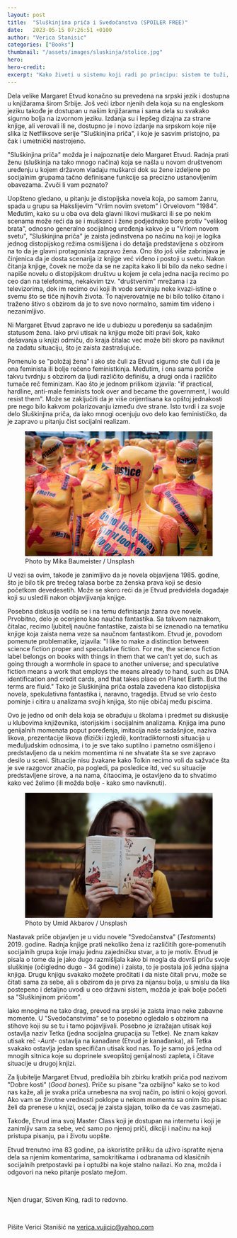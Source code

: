 ```yaml
---
layout: post
title:  "Sluškinjina priča i Svedočanstva (SPOILER FREE)"
date:   2023-05-15 07:26:51 +0100
author: "Verica Stanisic"
categories: ["Books"]
thumbnail: "/assets/images/sluskinja/stolice.jpg"
hero: 
hero-credit: 
excerpt: "Kako živeti u sistemu koji radi po principu: sistem te tuži, sistem ti sudi"
---
```

<drop-cap>D</drop-cap>ela velike Margaret Etvud konačno su prevedena na srpski jezik i dostupna u knjižarama širom Srbije. Još veći izbor njenih dela koja su na engleskom jeziku takođe je dostupan u našim knjižarama i sama dela su svakako sigurno bolja na izvornom jeziku. Izdanja su i lepšeg dizajna za strane knjige, ali verovali ili ne, dostupno je i novo izdanje na srpskom koje nije slika iz Netfliksove serije "Sluškinjina priča", i koje je sasvim pristojno, pa čak i umetnički nastrojeno.

"Sluškinjina priča" možda je i najpoznatije delo Margaret Etvud. Radnja prati ženu (sluškinja na tako mnogo načina) koja se našla u novom društvenom uređenju u kojem državom vladaju muškarci dok su žene izdeljene po socijalnim grupama tačno definisane funkcije sa precizno ustanovljenim obavezama. Zvuči li vam poznato?

Uopšteno gledano, u pitanju je distopijska novela koja, po samom žanru, spada u grupu sa Hakslijevim "Vrlim novim svetom" i Orvelovom "1984". Međutim, kako su u oba ova dela glavni likovi muškarci ili se po nekim scenama može reći da se i muškarci i žene podjednako bore protiv "velikog brata", odnosno generalno socijalnog uređenja kakvo je u "Vrlom novom svetu", "Sluškinjina priča" je zaista jedinstvena po načinu na koji je logika jednog distopijskog režima osmišljena i do detalja predstavljena s obzirom na to da je glavni protagonista zapravo žena. Ono što još više zabrinjava je činjenica da je dosta scenarija iz knjige već viđeno i postoji u svetu. Nakon čitanja knjige, čovek ne može da se ne zapita kako li bi bilo da neko sedne i napiše novelu o distopijskom društvu u kojem je cela jedna nacija recimo po ceo dan na telefonima, nekakvim tzv. "društvenim" mrežama i za televizorima, dok im recimo ovi koji ih vode serviraju neke kvazi-istine o svemu što se tiče njihovih života. To najverovatnije ne bi bilo toliko čitano i traženo štivo s obzirom da je to sve novo normalno, samim tim viđeno i nezanimljivo. 

Ni Margaret Etvud zapravo ne ide u dubiozu u poređenju sa sadašnjim statusom žena. Iako prvi utisak na knjigu može biti pravi šok, kako dešavanja u knjizi odmiču, do kraja čitalac već može biti skoro pa naviknut na zadatu situaciju, što je zaista zastrašujuće. 

Pomenulo se "položaj žena" i ako ste čuli za Etvud sigurno ste čuli i da je ona feminista ili bolje rečeno feministkinja. Međutim, i ona sama poriče takvu tvrdnju s obzirom da ljudi različito definišu, a drugi onda i različito tumače reč feminizam. Kao što je jednom prilikom izjavila: "if practical, hardline, anti-male feminists took over and became the government, I would resist them". Može se zaključiti da je više orijentisana ka opštoj jednakosti pre nego bilo kakvom polarizovanju između dve strane. Isto tvrdi i za svoje delo Sluškinjina priča, da iako mnogi ocenjuju ovo delo kao feminističko, da je zapravo u pitanju čist socijalni realizam. 

<figure>
    <img src='/assets/images/sluskinja/justice.jpg' alt='missing' />
    <figcaption>Photo by Mika Baumeister / Unsplash</figcaption>
</figure>

U vezi sa ovim, takođe je zanimljivo da je novela objavljena 1985. godine, što je bilo tik pre trećeg talasa borbe za ženska prava koji se desio početkom devedesetih. Može se skoro reći da je Etvud predvidela događaje koji su usledili nakon objavljivanja knjige.

Posebna diskusija vodila se i na temu definisanja žanra ove novele. Prvobitno, delo je ocenjeno kao naučna fantastika. Sa takvom naznakom, čitalac, recimo ljubitelj naučne fantastike, zaista bi se iznenadio na tematiku knjige koja zaista nema veze sa naučnom fantastikom. Etvud je, povodom pomenute problematike, izjavila:
"I like to make a distinction between science fiction proper and speculative fiction. For me, the science fiction label belongs on books with things in them that we can't yet do, such as going through a wormhole in space to another universe; and speculative fiction means a work that employs the means already to hand, such as DNA identification and credit cards, and that takes place on Planet Earth. But the terms are fluid."
Tako je Sluškinjina priča ostala zavedena kao distopijska novela, spekulativna fantastika i, naravno, tragedija. Etvud se vrlo često pominje i citira u analizama svojih knjiga, što nije običaj među piscima. 

Ovo je jedno od onih dela koja se obrađuju u školama i predmet su diskusije u klubovima književnika, istorijskim i socijalnim analizama. Knjiga ima puno genijalnih momenata poput poređenja, imitacija naše sadašnjice, naziva likova, prezentacije likova (fizički izgledi), kontradiktornosti situacija u međuljudskim odnosima, i to je sve tako suptilno i pametno osmišljeno i predstavljeno da u nekim momentima ni ne shvatate šta se sve zapravo desilo u sceni. Situacije nisu žvakane kako Tolkin recimo voli da sažvaće šta je sve razgovor značio, pa pogledi, pa posledice itd, već su situacije predstavljene sirove, a na nama, čitaocima, je ostavljeno da to shvatimo kako već želimo (ili možda bolje - kako smo naviknuti).

<figure>
    <img src='/assets/images/sluskinja/citati.jpg' alt='missing' />
    <figcaption>Photo by Umid Akbarov / Unsplash</figcaption>
</figure>

Nastavak priče objavljen je u vidu novele "Svedočanstva" (<em>Testaments</em>) 2019. godine. Radnja knjige prati nekoliko žena iz različitih gore-pomenutih socijalnih grupa koje imaju jednu zajedničku stvar, a to je motiv. Etvud je pisala o tome da je jako dugo razmišljala kako bi mogla da dovrši priču svoje sluškinje (očigledno dugo - 34 godine) i zaista, to je postala još jedna sjajna knjiga. Drugu knjigu svakako možete pročitati i da niste čitali prvu, može se čitati sama za sebe, ali s obzirom da je prva za nijansu bolja, u smislu da lika postepeno i detaljno uvodi u ceo državni sistem, možda je ipak bolje početi sa "Sluškinjinom pričom".

Iako mnogima ne tako drag, prevod na srpski je zaista imao neke zabavne momente. U "Svedočanstvima" se to posebno ogledalo s obzirom na stihove koji su se tu i tamo pojavljivali. Posebno je izražajan utisak koji ostavlja naziv Tetka (jedna socijalna grupacija su Tetke). Ne znam kakav utisak reč -<em>Aunt</em>- ostavlja na kanađane (Etvud je kanađanka), ali Tetka svakako ostavlja jedan specifičan utisak kod nas. To je samo još jedna od mnogih sitnica koje su doprinele sveopštoj genijalnosti zapleta, i čitave situacije u drugoj knjizi. 

Za ljubitelje Margaret Etvud, predložila bih zbirku kratkih priča pod nazivom "Dobre kosti" (<em>Good bones</em>). Priče su pisane "za ozbiljno" kako se to kod nas kaže, ali je svaka priča urnebesna na svoj način, po istini o kojoj govori. Ako vam se životne vrednosti poklope u nekom momentu sa onim što pisac želi da prenese u knjizi, osećaj je zaista sjajan, toliko da će vas zasmejati.

Takođe, Etvud ima svoj Master Class koji je dostupan na internetu i koji je zanimljiv sam za sebe, već samo po njenoj priči, dikciji i načinu na koji pristupa pisanju, pa i životu uopšte. 

Etvud trenutno ima 83 godine, pa iskoristite priliku da uživo ispratite njena dela sa njenim komentarima, samokritikama i odbranama od klasičnih socijalnih pretpostavki pa i optužbi na koje stalno nailazi. Ko zna, možda i odgovori na neko pitanje poslato mejlom. 

<br>

Njen drugar, Stiven King, radi to redovno.

<br>

Pišite Verici Stanišić na [verica.vujicic@yahoo.com](mailto:verica.vujicic@yahoo.com)